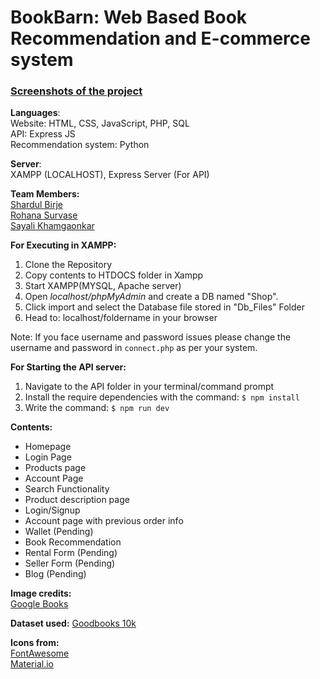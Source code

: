 # BookBarn: Web Based Book Recommendation and E-commerce system

### [Screenshots of the project](https://github.com/shardul-b/BookBarn/tree/main/Screenshots)

**Languages**:  
Website: HTML, CSS, JavaScript, PHP, SQL  
API: Express JS  
Recommendation system: Python

**Server**:  
XAMPP (LOCALHOST), Express Server (For API)

**Team Members:**  
[Shardul Birje](https://github.com/shardul-b)  
[Rohana Survase](https://github.com/rohanasurvase)  
[Sayali Khamgaonkar](https://github.com/sayalikhamgaonkar)

**For Executing in XAMPP:**

1. Clone the Repository
2. Copy contents to HTDOCS folder in Xampp
3. Start XAMPP(MYSQL, Apache server)
4. Open _localhost/phpMyAdmin_ and create a DB named "Shop".
5. Click import and select the Database file stored in "Db_Files" Folder
6. Head to: localhost/foldername in your browser

Note: If you face username and password issues please change the username and password in `connect.php` as per your system.

**For Starting the API server:**

1. Navigate to the API folder in your terminal/command prompt
2. Install the require dependencies with the command:
   `$ npm install`
3. Write the command:
   `$ npm run dev`

**Contents:**

- Homepage
- Login Page
- Products page
- Account Page
- Search Functionality
- Product description page
- Login/Signup
- Account page with previous order info
- Wallet (Pending)
- Book Recommendation
- Rental Form (Pending)
- Seller Form (Pending)
- Blog (Pending)

**Image credits:**  
[Google Books](https://books.google.com/)

**Dataset used:**
[Goodbooks 10k](https://)

**Icons from:**  
[FontAwesome](https://fontawesome.com/icons)  
[Material.io](https://material.io/resources/icons/)

<!---XAMPP Command (Ubuntu)- sudo /opt/lampp/manager-linux-x64.run-->
